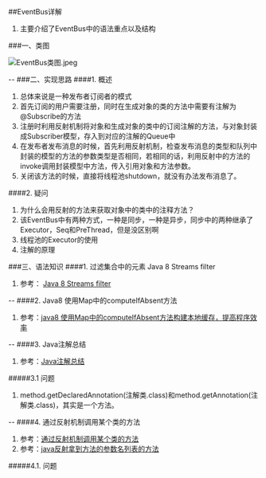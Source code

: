 ##EventBus详解
1. 主要介绍了EventBus中的语法重点以及结构

###一、类图

![EventBus类图.jpeg](https://i.loli.net/2018/12/22/5c1dc8f000702.jpeg)

--
###二、实现思路
####1. 概述
1. 总体来说是一种发布者订阅者的模式
2. 首先订阅的用户需要注册，同时在生成对象的类的方法中需要有注解为@Subscribe的方法
3. 注册时利用反射机制将对象和生成对象的类中的订阅注解的方法，与对象封装成Subscriber模型，存入到对应的注解的Queue中
4. 在发布者发布消息的时候，首先利用反射机制，检查发布消息的类型和队列中封装的模型的方法的参数类型是否相同，若相同的话，利用反射中的方法的invoke调用封装模型中方法，传入引用对象和方法参数。
5. 关闭该方法的时候，直接将线程池shutdown，就没有办法发布消息了。

####2. 疑问
1. 为什么会用反射的方法来获取对象中的类中的注释方法？
2. 该EventBus中有两种方式，一种是同步，一种是异步，同步中的两种继承了Executor，Seq和PreThread，但是没区别啊
3. 线程池的Executor的使用
4. 注解的原理

###三、语法知识
####1. 过滤集合中的元素 Java 8 Streams filter
1. 参考： [Java 8 Streams filter](https://blog.csdn.net/u014042066/article/details/76360380)

--
####2. Java8 使用Map中的computeIfAbsent方法
1. 参考：[java8 使用Map中的computeIfAbsent方法构建本地缓存，提高程序效率](https://my.oschina.net/cloudcoder/blog/217775)

--
####3. Java注解总结
1. 参考：[Java注解总结](https://www.jianshu.com/p/73a778c1b5b7)

#####3.1 问题
1. method.getDeclaredAnnotation(注解类.class)和method.getAnnotation(注解类.class)，其实是一个方法。

--
####4. 通过反射机制调用某个类的方法
1. 参考：[通过反射机制调用某个类的方法](https://blog.csdn.net/Handsome_fan/article/details/54862873)
2. 参考：[java反射拿到方法的参数名列表的方法](https://blog.csdn.net/viviju1989/article/details/8529453)

#####4.1. 问题


